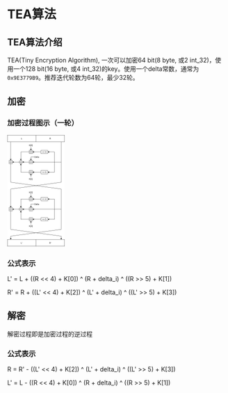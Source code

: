# TEA算法

## TEA算法介绍

TEA(Tiny Encryption Algorithm), 一次可以加密64 bit(8 byte, 或2 int_32)，使用一个128 bit(16 byte, 或4 int_32)的key。使用一个delta常数，通常为```0x9E3779B9```。推荐迭代轮数为64轮，最少32轮。

## 加密

### 加密过程图示（一轮）

<img src="teaEnc.png" alt="1" style="zoom: 25%;" />

### 公式表示

L' = L + ((R << 4) + K[0]) ^ (R + delta_i) ^ ((R >> 5) + K[1])

R' = R + ((L' << 4) + K[2]) ^ (L' + delta_i) ^ ((L' >> 5) + K[3])

## 解密

解密过程即是加密过程的逆过程

### 公式表示

R = R' - ((L' << 4) + K[2]) ^ (L' + delta_i) ^ ((L' >> 5) + K[3])

L' = L - ((R << 4) + K[0]) ^ (R + delta_i) ^ ((R >> 5) + K[1])